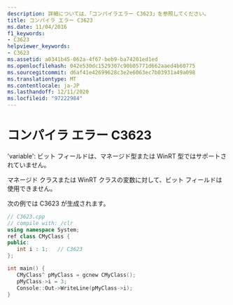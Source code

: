 ```yaml
---
description: 詳細については、「コンパイラエラー C3623」を参照してください。
title: コンパイラ エラー C3623
ms.date: 11/04/2016
f1_keywords:
- C3623
helpviewer_keywords:
- C3623
ms.assetid: a0341b45-062a-4f67-beb9-ba74201ed1ed
ms.openlocfilehash: 042e530dc1529307c90b05771d662aaed4b60775
ms.sourcegitcommit: d6af41e42699628c3e2e6063ec7b03931a49a098
ms.translationtype: MT
ms.contentlocale: ja-JP
ms.lasthandoff: 12/11/2020
ms.locfileid: "97222984"
---
```

# <a name="compiler-error-c3623"></a>コンパイラ エラー C3623

'variable': ビット フィールドは、マネージド型または WinRT 型ではサポートされていません。

マネージド クラスまたは WinRT クラスの変数に対して、ビット フィールドは使用できません。

次の例では C3623 が生成されます。

```cpp
// C3623.cpp
// compile with: /clr
using namespace System;
ref class CMyClass {
public:
   int i : 1;   // C3623
};

int main() {
   CMyClass^ pMyClass = gcnew CMyClass();
   pMyClass->i = 3;
   Console::Out->WriteLine(pMyClass->i);
}
```
